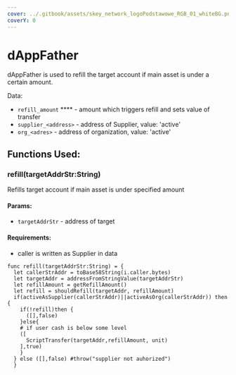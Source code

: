 ```yaml
---
cover: ../.gitbook/assets/skey_network_logoPodstawowe_RGB_01_whiteBG.png
coverY: 0
---
```


# dAppFather

dAppFather is used to refill the target account if main asset is under a certain amount.

Data:

* `refill_amount` **** - amount which triggers refill and sets value of transfer
* `supplier_<address>` - address of Supplier, value: 'active'
* `org_<adres>` - address of organization, value: 'active'

## **Functions Used:**

### refill(targetAddrStr:String)

Refills target account if main asset is under specified amount

#### **Params:**

* `targetAddrStr` - address of target

#### **Requirements:**

* caller is written as Supplier in data

```
func refill(targetAddrStr:String) = {
  let callerStrAddr = toBase58String(i.caller.bytes)
  let targetAddr = addressFromStringValue(targetAddrStr)
  let refillAmount = getRefillAmount()
  let refill = shouldRefill(targetAddr, refillAmount)
  if(activeAsSupplier(callerStrAddr)||activeAsOrg(callerStrAddr)) then {
    if(!refill)then {
      ([],false)
    }else{
    # if user cash is below some level
    ([
      ScriptTransfer(targetAddr,refillAmount, unit)
    ],true)
    }
  } else ([],false) #throw("supplier not auhorized")
  }
```

